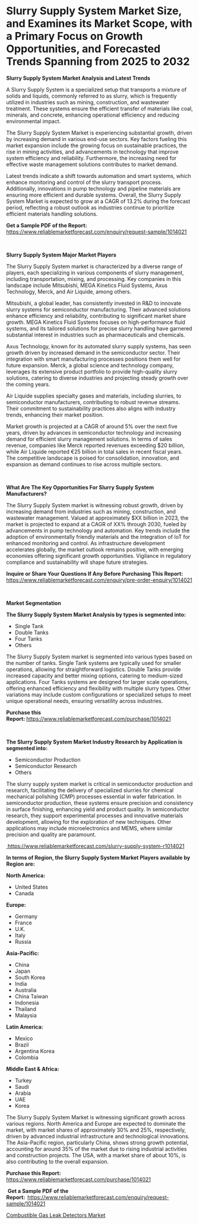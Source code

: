 <p><h1>Slurry Supply System Market Size, and Examines its Market Scope, with a Primary Focus on Growth Opportunities, and Forecasted Trends Spanning from 2025 to 2032</h1></p><p><strong>Slurry Supply System Market Analysis and Latest Trends</strong></p>
<p><p>A Slurry Supply System is a specialized setup that transports a mixture of solids and liquids, commonly referred to as slurry, which is frequently utilized in industries such as mining, construction, and wastewater treatment. These systems ensure the efficient transfer of materials like coal, minerals, and concrete, enhancing operational efficiency and reducing environmental impact.</p><p>The Slurry Supply System Market is experiencing substantial growth, driven by increasing demand in various end-use sectors. Key factors fueling this market expansion include the growing focus on sustainable practices, the rise in mining activities, and advancements in technology that improve system efficiency and reliability. Furthermore, the increasing need for effective waste management solutions contributes to market demand.</p><p>Latest trends indicate a shift towards automation and smart systems, which enhance monitoring and control of the slurry transport process. Additionally, innovations in pump technology and pipeline materials are ensuring more efficient and durable systems. Overall, the Slurry Supply System Market is expected to grow at a CAGR of 13.2% during the forecast period, reflecting a robust outlook as industries continue to prioritize efficient materials handling solutions.</p></p>
<p><strong>Get a Sample PDF of the Report:&nbsp;</strong> <a href="https://www.reliablemarketforecast.com/enquiry/request-sample/1014021?utm_campaign=1840&utm_medium=2&utm_source=Github&utm_content=ia&utm_term=18022025&utm_id=slurry-supply-system">https://www.reliablemarketforecast.com/enquiry/request-sample/1014021</a></p>
<p>&nbsp;</p>
<p><strong>Slurry Supply System Major Market Players</strong></p>
<p><p>The Slurry Supply System market is characterized by a diverse range of players, each specializing in various components of slurry management, including transportation, mixing, and processing. Key companies in this landscape include Mitsubishi, MEGA Kinetics Fluid Systems, Axus Technology, Merck, and Air Liquide, among others.</p><p>Mitsubishi, a global leader, has consistently invested in R&D to innovate slurry systems for semiconductor manufacturing. Their advanced solutions enhance efficiency and reliability, contributing to significant market share growth. MEGA Kinetics Fluid Systems focuses on high-performance fluid systems, and its tailored solutions for precise slurry handling have garnered substantial interest in industries such as pharmaceuticals and chemicals.</p><p>Axus Technology, known for its automated slurry supply systems, has seen growth driven by increased demand in the semiconductor sector. Their integration with smart manufacturing processes positions them well for future expansion. Merck, a global science and technology company, leverages its extensive product portfolio to provide high-quality slurry solutions, catering to diverse industries and projecting steady growth over the coming years.</p><p>Air Liquide supplies specialty gases and materials, including slurries, to semiconductor manufacturers, contributing to robust revenue streams. Their commitment to sustainability practices also aligns with industry trends, enhancing their market position.</p><p>Market growth is projected at a CAGR of around 5% over the next five years, driven by advances in semiconductor technology and increasing demand for efficient slurry management solutions. In terms of sales revenue, companies like Merck reported revenues exceeding $20 billion, while Air Liquide reported €25 billion in total sales in recent fiscal years. The competitive landscape is poised for consolidation, innovation, and expansion as demand continues to rise across multiple sectors.</p></p>
<p>&nbsp;</p>
<p><strong>What Are The Key Opportunities For Slurry Supply System Manufacturers?</strong></p>
<p><p>The Slurry Supply System market is witnessing robust growth, driven by increasing demand from industries such as mining, construction, and wastewater management. Valued at approximately $XX billion in 2023, the market is projected to expand at a CAGR of XX% through 2030, fueled by advancements in pump technology and automation. Key trends include the adoption of environmentally friendly materials and the integration of IoT for enhanced monitoring and control. As infrastructure development accelerates globally, the market outlook remains positive, with emerging economies offering significant growth opportunities. Vigilance in regulatory compliance and sustainability will shape future strategies.</p></p>
<p><strong>Inquire or Share Your Questions If Any Before Purchasing This Report:</strong> <a href="https://www.reliablemarketforecast.com/enquiry/pre-order-enquiry/1014021?utm_campaign=1840&utm_medium=2&utm_source=Github&utm_content=ia&utm_term=18022025&utm_id=slurry-supply-system">https://www.reliablemarketforecast.com/enquiry/pre-order-enquiry/1014021</a></p>
<p>&nbsp;</p>
<p><strong>Market Segmentation</strong></p>
<p><strong>The Slurry Supply System Market Analysis by types is segmented into:</strong></p>
<p><ul><li>Single Tank</li><li>Double Tanks</li><li>Four Tanks</li><li>Others</li></ul></p>
<p><p>The Slurry Supply System market is segmented into various types based on the number of tanks. Single Tank systems are typically used for smaller operations, allowing for straightforward logistics. Double Tanks provide increased capacity and better mixing options, catering to medium-sized applications. Four Tanks systems are designed for larger scale operations, offering enhanced efficiency and flexibility with multiple slurry types. Other variations may include custom configurations or specialized setups to meet unique operational needs, ensuring versatility across industries.</p></p>
<p><strong>Purchase this Report:&nbsp;</strong><a href="https://www.reliablemarketforecast.com/purchase/1014021?utm_campaign=1840&utm_medium=2&utm_source=Github&utm_content=ia&utm_term=18022025&utm_id=slurry-supply-system">https://www.reliablemarketforecast.com/purchase/1014021</a></p>
<p>&nbsp;</p>
<p><strong>The Slurry Supply System Market Industry Research by Application is segmented into:</strong></p>
<p><ul><li>Semiconductor Production</li><li>Semiconductor Research</li><li>Others</li></ul></p>
<p><p>The slurry supply system market is critical in semiconductor production and research, facilitating the delivery of specialized slurries for chemical mechanical polishing (CMP) processes essential in wafer fabrication. In semiconductor production, these systems ensure precision and consistency in surface finishing, enhancing yield and product quality. In semiconductor research, they support experimental processes and innovative materials development, allowing for the exploration of new techniques. Other applications may include microelectronics and MEMS, where similar precision and quality are paramount.</p></p>
<p><a href="https://www.reliablemarketforecast.com/slurry-supply-system-r1014021?utm_campaign=1840&utm_medium=2&utm_source=Github&utm_content=ia&utm_term=18022025&utm_id=slurry-supply-system">&nbsp;https://www.reliablemarketforecast.com/slurry-supply-system-r1014021</a></p>
<p><strong>In terms of Region, the Slurry Supply System Market Players available by Region are:</strong></p>
<p>
    <p> <strong> North America: </strong>
        <ul>
            <li>United States</li>
            <li>Canada</li>
        </ul>
        </p> 
    <p> <strong> Europe: </strong>
        <ul>
            <li>Germany</li>
            <li>France</li>
            <li>U.K.</li>
            <li>Italy</li>
            <li>Russia</li>
        </ul>
        </p> 
    <p> <strong> Asia-Pacific: </strong>
        <ul>
            <li>China</li>
            <li>Japan</li>
            <li>South Korea</li>
            <li>India</li>
            <li>Australia</li>
            <li>China Taiwan</li>
            <li>Indonesia</li>
            <li>Thailand</li>
            <li>Malaysia</li>
        </ul>
        </p> 
    <p> <strong> Latin America: </strong>
        <ul>
            <li>Mexico</li>
            <li>Brazil</li>
            <li>Argentina Korea</li>
            <li>Colombia</li>
        </ul>
        </p> 
    <p> <strong> Middle East & Africa: </strong>
        <ul>
            <li>Turkey</li>
            <li>Saudi</li>
            <li>Arabia</li>
            <li>UAE</li>
            <li>Korea</li>
        </ul>
    </p>
    </p>
<p><p>The Slurry Supply System Market is witnessing significant growth across various regions. North America and Europe are expected to dominate the market, with market shares of approximately 30% and 25%, respectively, driven by advanced industrial infrastructure and technological innovations. The Asia-Pacific region, particularly China, shows strong growth potential, accounting for around 35% of the market due to rising industrial activities and construction projects. The USA, with a market share of about 10%, is also contributing to the overall expansion.</p></p>
<p><strong>Purchase this Report: </strong><a href="https://www.reliablemarketforecast.com/purchase/1014021?utm_campaign=1840&utm_medium=2&utm_source=Github&utm_content=ia&utm_term=18022025&utm_id=slurry-supply-system">https://www.reliablemarketforecast.com/purchase/1014021</a></p>
<p>&nbsp;<strong>Get a Sample PDF of the Report:&nbsp;&nbsp;</strong><a href="https://www.reliablemarketforecast.com/enquiry/request-sample/1014021?utm_campaign=1840&utm_medium=2&utm_source=Github&utm_content=ia&utm_term=18022025&utm_id=slurry-supply-system">https://www.reliablemarketforecast.com/enquiry/request-sample/1014021</a></p>
<p><strong></strong></p>
<p><p><a href="https://github.com/vimar16th/Market-Research-Report-List-7/blob/main/combustible-gas-leak-detectors-market.md?utm_campaign=1840&utm_medium=2&utm_source=Github&utm_content=ia&utm_term=18022025&utm_id=slurry-supply-system">Combustible Gas Leak Detectors Market</a></p></p>